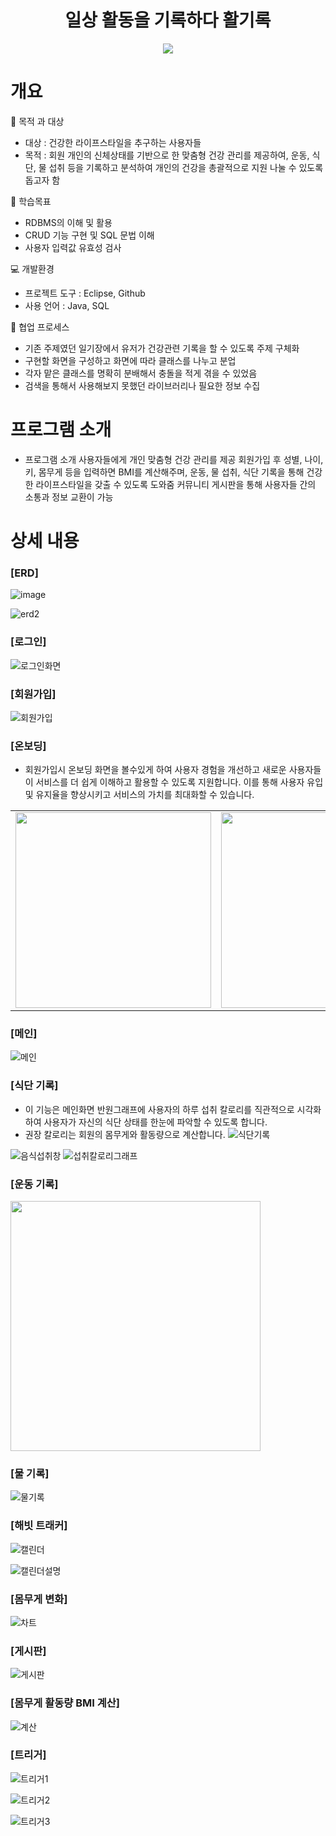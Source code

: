<h1 align = "center">일상 활동을 기록하다 활기록</h1>
<p align = "center">
<img src = "https://github.com/wngusv/Team1---healthcare/assets/154950245/2f65216c-c9e2-4a50-a7dc-07a754925232">
</p>

<h1>개요</h1>
📌 목적 과 대상

- 대상 : 건강한 라이프스타일을 추구하는 사용자들
- 목적 : 회원 개인의 신체상태를 기반으로 한 맞춤형 건강 관리를 제공하여, 운동, 식단, 물 섭취 등을 기록하고 분석하여 개인의 건강을 총괄적으로 지원 나눌 수 있도록 돕고자 함

📝 학습목표
- RDBMS의 이해 및 활용
- CRUD 기능 구현 및 SQL 문법 이해
- 사용자 입력값 유효성 검사

💻 개발환경
- 프로젝트 도구 : Eclipse, Github
- 사용 언어 : Java, SQL

📝 협업 프로세스
- 기존 주제였던 일기장에서 유저가 건강관련 기록을 할 수 있도록 주제 구체화
- 구현할 화면을 구성하고 화면에 따라 클래스를 나누고 분업
- 각자 맡은 클래스를 명확히 분배해서 충돌을 적게 겪을 수 있었음
- 검색을 통해서 사용해보지 못했던 라이브러리나 필요한 정보 수집

<h1>프로그램 소개</h1>

+ 프로그램 소개 사용자들에게 개인 맞춤형 건강 관리를 제공
회원가입 후 성별, 나이, 키, 몸무게 등을 입력하면 BMI를 계산해주며, 운동, 물 섭취, 식단 기록을 통해 건강한 라이프스타일을 갖출 수 있도록 도와줌
커뮤니티 게시판을 통해 사용자들 간의 소통과 정보 교환이 가능

<h1>상세 내용</h1>

### [ERD]
![image](https://github.com/wngusv/Team1---healthcare/assets/154950245/502731c3-4da6-46dc-8dc9-e0d94eb1d300)

![erd2](https://github.com/wngusv/Team1---healthcare/assets/154950245/cdaf29e2-4aa8-477d-b732-32759eb38a21)

### [로그인]

![로그인화면](https://github.com/wngusv/Team1---healthcare/assets/154950245/e3315f92-44dd-42d1-84ca-7f439767cf80)

### [회원가입]

![회원가입](https://github.com/wngusv/Team1---healthcare/assets/154950245/31005d89-44a0-48e1-a9f7-ade6df597a96)

### [온보딩]

- 회원가입시 온보딩 화면을 볼수있게 하여 사용자 경험을 개선하고 새로운 사용자들이 서비스를 더 쉽게 이해하고 활용할 수 있도록 지원합니다. 이를 통해 사용자 유입 및 유지율을 향상시키고 서비스의 가치를 최대화할 수 있습니다.

|                                                                                                                                          |                                                                                                                                          |                                                                                                                                          |                                                                                                                                          |                                                                                                                                          |
| :--------------------------------------------------------------------------------------------------------------------------------------: | :--------------------------------------------------------------------------------------------------------------------------------------: | :--------------------------------------------------------------------------------------------------------------------------------------: | :--------------------------------------------------------------------------------------------------------------------------------------: | :--------------------------------------------------------------------------------------------------------------------------------------: |
| <img src = "https://github.com/wngusv/Team1---healthcare/assets/154950245/5f437697-dd6d-415a-bd65-79d7eb2d555d" weight=200 height=313>   |  <img src = "https://github.com/wngusv/Team1---healthcare/assets/154950245/be8895f5-f9af-4d45-83e9-5be82cdf7406" weight=200 height=313>  | <img src = "https://github.com/wngusv/Team1---healthcare/assets/154950245/552f513f-3a51-44d7-93ba-5499b7874687" weight=200 height=313>   | <img src = "https://github.com/wngusv/Team1---healthcare/assets/154950245/6878562c-193d-4ae9-b8e5-a333eb9d20c2" weight=200 height=313>   |  <img src = "https://github.com/wngusv/Team1---healthcare/assets/154950245/9a16ca2a-5fd2-4554-a3fe-99feb28fffbd" weight=200 height=313>  |

### [메인]

![메인](https://github.com/wngusv/Team1---healthcare/assets/154950245/2ca79360-c9fe-4cb7-aeda-2d7059f5df9f)

### [식단 기록]
- 이 기능은 메인화면 반원그래프에 사용자의 하루 섭취 칼로리를 직관적으로 시각화하여 사용자가 자신의 식단 상태를 한눈에 파악할 수 있도록 합니다.
- 권장 칼로리는 회원의 몸무게와 활동량으로 계산합니다. 
![식단기록](https://github.com/wngusv/Team1---healthcare/assets/154950245/a92591a5-667a-4fa5-8076-91e1ef8cd297)

![음식섭취창](https://github.com/wngusv/Team1---healthcare/assets/154950245/9ed81f23-8adc-4bb6-9a8c-1625a8b0ccf0) ![섭취칼로리그래프](https://github.com/wngusv/Team1---healthcare/assets/154950245/825b232c-e1df-450c-959c-00f0456ead2c)

### [운동 기록]

<img src = "https://github.com/wngusv/Team1---healthcare/assets/154950245/11b9ac36-f73c-4f7b-bced-08da6d3ca402" weight =300 height=400>

### [물 기록]

![물기록](https://github.com/wngusv/Team1---healthcare/assets/154950245/e90ef988-4384-4658-b893-9e9d86b80349)

### [해빗 트래커]

![캘린더](https://github.com/wngusv/Team1---healthcare/assets/154950245/a1b940ca-bdab-41d2-824a-79a445553104)

![캘린더설명](https://github.com/wngusv/Team1---healthcare/assets/154950245/578df18c-7fd9-4553-aaab-c0f17cf71b36)


### [몸무게 변화]

![차트](https://github.com/wngusv/Team1---healthcare/assets/154950245/cd4d53b4-2988-4a85-8780-a22457eb13cb)

### [게시판]

![게시판](https://github.com/wngusv/Team1---healthcare/assets/154950245/74f21e1a-93cc-4cb8-91f3-4874aa51e6fd)

### [몸무게 활동량 BMI 계산]

![계산](https://github.com/wngusv/Team1---healthcare/assets/154950245/c35c80c8-a198-4b8c-a893-db53bf951adf)

### [트리거]

![트리거1](https://github.com/wngusv/Team1---healthcare/assets/154950245/d662b3e2-df9c-43ab-87fe-5c5a21a473f7)

![트리거2](https://github.com/wngusv/Team1---healthcare/assets/154950245/f7c74406-452a-462e-ad3a-c3e9d5c453ba)

![트리거3](https://github.com/wngusv/Team1---healthcare/assets/154950245/b8c97dac-5046-4254-b7e0-1490b5b3f2af)


                 
